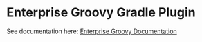 Enterprise Groovy Gradle Plugin
============
See documentation here: [Enterprise Groovy Documentation](https://virtualdogbert.github.io/enterprise-groovy-plugin/)